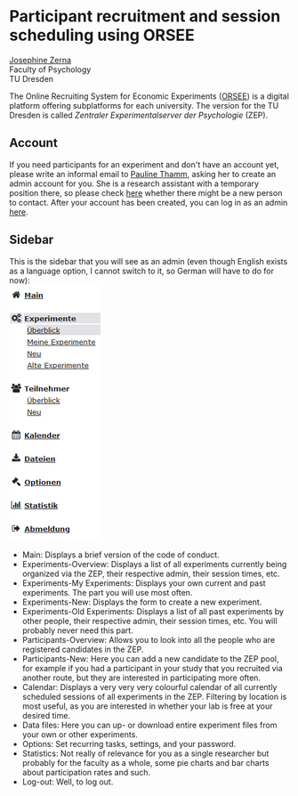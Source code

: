 # Participant recruitment and session scheduling using ORSEE

[Josephine Zerna](mailto:josephine.zerna@tu-dresden.de)<br>
Faculty of Psychology<br>
TU Dresden

The Online Recruiting System for Economic Experiments ([ORSEE](https://github.com/orsee/orsee)) is a digital platform offering subplatforms for each university.
The version for the TU Dresden is called *Zentraler Experimentalserver der Psychologie* (ZEP).

## Account
If you need participants for an experiment and don't have an account yet, please write an informal email to [Pauline Thamm](mailto:pams@tu-dresden.de), asking her to create an admin account for you.
She is a research assistant with a temporary position there, so please check [here](https://zep.psych.tu-dresden.de/orsee/public/impressum.php) whether there might be a new person to contact.
After your account has been created, you can log in as an admin [here](https://zep.psych.tu-dresden.de/orsee/admin/admin_login.php?requested_url=admin%2Findex.php%3F).

## Sidebar
This is the sidebar that you will see as an admin (even though English exists as a language option, I cannot switch to it, so German will have to do for now):<br>
![sidebar](Resources/ORSEE_Leftside.png)<br>
* Main: Displays a brief version of the code of conduct.
* Experiments-Overview: Displays a list of all experiments currently being organized via the ZEP, their respective admin, their session times, etc.
* Experiments-My Experiments: Displays your own current and past experiments. The part you will use most often.
* Experiments-New: Displays the form to create a new experiment.
* Experiments-Old Experiments: Displays a list of all past experiments by other people, their respective admin, their session times, etc. You will probably never need this part.
* Participants-Overview: Allows you to look into all the people who are registered candidates in the ZEP.
* Participants-New: Here you can add a new candidate to the ZEP pool, for example if you had a participant in your study that you recruited via another route, but they are interested in participating more often.
* Calendar: Displays a very very very colourful calendar of all currently scheduled sessions of all experiments in the ZEP. Filtering by location is most useful, as you are interested in whether your lab is free at your desired time.
* Data files: Here you can up- or download entire experiment files from your own or other experiments.
* Options: Set recurring tasks, settings, and your password.
* Statistics: Not really of relevance for you as a single researcher but probably for the faculty as a whole, some pie charts and bar charts about participation rates and such.
* Log-out: Well, to log out.